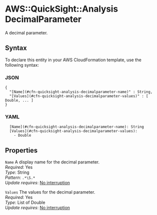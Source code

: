 # AWS::QuickSight::Analysis DecimalParameter<a name="aws-properties-quicksight-analysis-decimalparameter"></a>

A decimal parameter\.

## Syntax<a name="aws-properties-quicksight-analysis-decimalparameter-syntax"></a>

To declare this entity in your AWS CloudFormation template, use the following syntax:

### JSON<a name="aws-properties-quicksight-analysis-decimalparameter-syntax.json"></a>

```
{
  "[Name](#cfn-quicksight-analysis-decimalparameter-name)" : String,
  "[Values](#cfn-quicksight-analysis-decimalparameter-values)" : [ Double, ... ]
}
```

### YAML<a name="aws-properties-quicksight-analysis-decimalparameter-syntax.yaml"></a>

```
  [Name](#cfn-quicksight-analysis-decimalparameter-name): String
  [Values](#cfn-quicksight-analysis-decimalparameter-values):
    - Double
```

## Properties<a name="aws-properties-quicksight-analysis-decimalparameter-properties"></a>

`Name` <a name="cfn-quicksight-analysis-decimalparameter-name"></a>
A display name for the decimal parameter\.  
_Required_: Yes  
_Type_: String  
_Pattern_: `.*\S.*`  
_Update requires_: [No interruption](https://docs.aws.amazon.com/AWSCloudFormation/latest/UserGuide/using-cfn-updating-stacks-update-behaviors.html#update-no-interrupt)

`Values` <a name="cfn-quicksight-analysis-decimalparameter-values"></a>
The values for the decimal parameter\.  
_Required_: Yes  
_Type_: List of Double  
_Update requires_: [No interruption](https://docs.aws.amazon.com/AWSCloudFormation/latest/UserGuide/using-cfn-updating-stacks-update-behaviors.html#update-no-interrupt)
